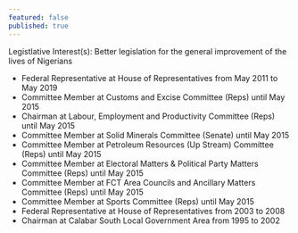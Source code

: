 ```yaml
---
featured: false
published: true
---
```

Legistlative Interest(s): Better legislation for the general improvement of the lives of Nigerians

* Federal Representative at House of Representatives from May 2011 to May 2019
* Committee Member at Customs and Excise Committee (Reps) until May 2015
* Chairman at Labour, Employment and Productivity Committee (Reps) until May 2015
* Committee Member at Solid Minerals Committee (Senate) until May 2015
* Committee Member at Petroleum Resources (Up Stream) Committee (Reps) until May 2015
* Committee Member at Electoral Matters & Political Party Matters Committee (Reps) until May 2015
* Committee Member at FCT Area Councils and Ancillary Matters Committee (Reps) until May 2015
* Committee Member at Sports Committee (Reps) until May 2015
* Federal Representative at House of Representatives from 2003 to 2008
* Chairman at Calabar South Local Government Area from 1995 to 2002

